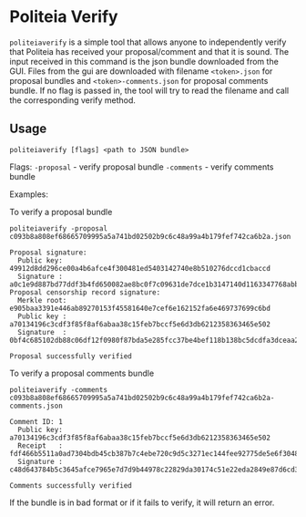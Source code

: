 # Politeia Verify

`politeiaverify` is a simple tool that allows anyone to independently verify 
that Politeia has received your proposal/comment and that it is sound. The 
input received in this command is the json bundle downloaded from the GUI.
Files from the gui are downloaded with filename `<token>.json` for proposal
bundles and `<token>-comments.json` for proposal comments bundle. If no flag
is passed in, the tool will try to read the filename and call the corresponding
verify method.

## Usage

`politeiaverify [flags] <path to JSON bundle>`

Flags:
  `-proposal` - verify proposal bundle
  `-comments` - verify comments bundle

Examples:

To verify a proposal bundle

```
politeiaverify -proposal c093b8a808ef68665709995a5a741bd02502b9c6c48a99a4b179fef742ca6b2a.json

Proposal signature:
  Public key: 49912d8dd296ce00a4b6afce4f300481ed5403142740e8b510276dccd1cbaccd
  Signature : a0c1e9d887bd77ddf3b4fd650082ae8bc0f7c09631de7dce1b3147140d1163347768abbf2cecd0196ad5019c40dd2a9a16db482955f5cc30a1b79771ccffa90b
Proposal censorship record signature:
  Merkle root: e905baa3391e446ab89270153f45581640e7cef6e162152fa6e469737699c6bd
  Public key : a70134196c3cdf3f85f8af6abaa38c15feb7bccf5e6d3db6212358363465e502
  Signature  : 0bf4c685102db88c06df12f0980f87bda5e285fcc37be4bef118b138bc5dcdfa3dceaa234eaff2e47f5f16224743d9cf7fe31e3244e67e50b1b7685910362e01

Proposal successfully verified

```

To verify a proposal comments bundle

```
politeiaverify -comments c093b8a808ef68665709995a5a741bd02502b9c6c48a99a4b179fef742ca6b2a-comments.json

Comment ID: 1
  Public key: a70134196c3cdf3f85f8af6abaa38c15feb7bccf5e6d3db6212358363465e502
  Receipt   : fdf466b5511a0ad7304bdb45cb387b7c4ebe720c9d5c3271ec144fee92775de5e6f30482d42375eda99c3b704f37a7f70108d4f201f7c91d6024b9ec5aaa110b
  Signature : c48d643784b5c3645afce7965e7d7d9b44978c22829da30174c51e22eda2849e87d6cd304f7fc2e5bdc5d17ab4b515bc89605b7a814355a44cdfa86d8dc4030e

Comments successfully verified
```

If the bundle is in bad format or if it fails to verify, it will return an error.
